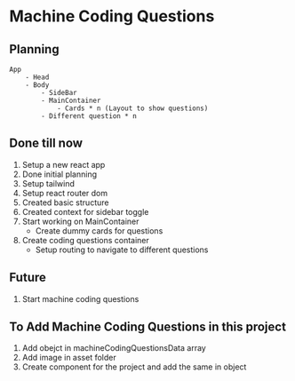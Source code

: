 # Machine Coding Questions

## Planning

    App
        - Head
        - Body
            - SideBar
            - MainContainer
                - Cards * n (Layout to show questions)
            - Different question * n

## Done till now

1. Setup a new react app
2. Done initial planning
3. Setup tailwind
4. Setup react router dom
5. Created basic structure
6. Created context for sidebar toggle
7. Start working on MainContainer
   - Create dummy cards for questions
8. Create coding questions container
   - Setup routing to navigate to different questions

## Future

1. Start machine coding questions

## To Add Machine Coding Questions in this project

1. Add obejct in machineCodingQuestionsData array
2. Add image in asset folder
3. Create component for the project and add the same in object
